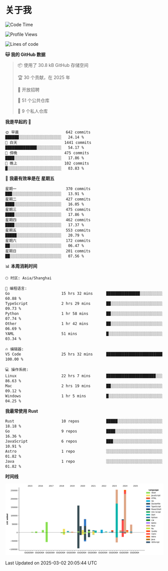 # 关于我

<!--START_SECTION:waka-->
![Code Time](http://img.shields.io/badge/Code%20Time-3%2C513%20hrs%2012%20mins-blue)

![Profile Views](http://img.shields.io/badge/%E4%B8%AA%E4%BA%BA%E8%B5%84%E6%96%99%E8%A7%82%E7%9C%8B%E6%AC%A1%E6%95%B0-0-blue)

![Lines of code](https://img.shields.io/badge/%E4%BB%8E%E3%80%8CHello%20World%E3%80%8D%E8%B5%B7%E6%88%91%E5%B7%B2%E7%BB%8F%E5%86%99%E4%BA%86-1.1%20million%20%E8%A1%8C%E4%BB%A3%E7%A0%81-blue)

**🐱 我的 GitHub 数据** 

> 📦  使用了 30.8 kB GitHub 存储空间 
 > 
> 🏆 30 个贡献，在 2025 年
 > 
> 💼 开放招聘
 > 
> 📜 51 个公共仓库 
 > 
> 🔑 9 个私人仓库 
 > 
**我是早起的 🐤** 

```text
🌞 早晨                     642 commits         ██████░░░░░░░░░░░░░░░░░░░   24.14 % 
🌆 白天                     1441 commits        ██████████████░░░░░░░░░░░   54.17 % 
🌃 傍晚                     475 commits         ████░░░░░░░░░░░░░░░░░░░░░   17.86 % 
🌙 晚上                     102 commits         █░░░░░░░░░░░░░░░░░░░░░░░░   03.83 % 
```
📅 **我最有效率是在 星期五** 

```text
星期一                      370 commits         ███░░░░░░░░░░░░░░░░░░░░░░   13.91 % 
星期二                      427 commits         ████░░░░░░░░░░░░░░░░░░░░░   16.05 % 
星期三                      475 commits         ████░░░░░░░░░░░░░░░░░░░░░   17.86 % 
星期四                      462 commits         ████░░░░░░░░░░░░░░░░░░░░░   17.37 % 
星期五                      553 commits         █████░░░░░░░░░░░░░░░░░░░░   20.79 % 
星期六                      172 commits         ██░░░░░░░░░░░░░░░░░░░░░░░   06.47 % 
星期日                      201 commits         ██░░░░░░░░░░░░░░░░░░░░░░░   07.56 % 
```


📊 **本周消耗时间** 

```text
🕑︎ 时区: Asia/Shanghai

💬 编程语言: 
Go                       15 hrs 32 mins      ███████████████░░░░░░░░░░   60.88 % 
TypeScript               2 hrs 29 mins       ██░░░░░░░░░░░░░░░░░░░░░░░   09.73 % 
Python                   1 hr 58 mins        ██░░░░░░░░░░░░░░░░░░░░░░░   07.74 % 
Other                    1 hr 42 mins        ██░░░░░░░░░░░░░░░░░░░░░░░   06.69 % 
YAML                     51 mins             █░░░░░░░░░░░░░░░░░░░░░░░░   03.34 % 

🔥 编辑器: 
VS Code                  25 hrs 32 mins      █████████████████████████   100.00 % 

💻 操作系统: 
Linux                    22 hrs 7 mins       ██████████████████████░░░   86.63 % 
Mac                      2 hrs 19 mins       ██░░░░░░░░░░░░░░░░░░░░░░░   09.12 % 
Windows                  1 hr 5 mins         █░░░░░░░░░░░░░░░░░░░░░░░░   04.25 % 
```

**我最常使用 Rust** 

```text
Rust                     10 repos            █████░░░░░░░░░░░░░░░░░░░░   18.18 % 
Go                       9 repos             ████░░░░░░░░░░░░░░░░░░░░░   16.36 % 
JavaScript               6 repos             ███░░░░░░░░░░░░░░░░░░░░░░   10.91 % 
Astro                    1 repo              ░░░░░░░░░░░░░░░░░░░░░░░░░   01.82 % 
Java                     1 repo              ░░░░░░░░░░░░░░░░░░░░░░░░░   01.82 % 
```



**时间线**

![Lines of Code chart](https://raw.githubusercontent.com/catusax/catusax/master/assets/bar_graph.png)


 Last Updated on 2025-03-02 20:05:44 UTC
<!--END_SECTION:waka-->
